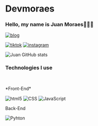 # Devmoraes
### Hello, my name is Juan Moraes🖐🏻😃

[![blog](https://img.shields.io/website-up-down-green-red/http/github.com/dev-anonymous0/Devmoraes.svgsite:https://github.com/dev-anonymous0/Devmoraes)](https://github.com/dev-anonymous0/Devmoraes)

[![tiktok](https://img.shields.io/badge/TikTok-000000?style=for-the-badge&logo=tiktok&logoColor=white)](https://www.tiktok.com/@anonymousdey?_t=8hCiYgAR3Sf&_r=1) [![instagram](https://img.shields.io/badge/Instagram-E4405F?style=for-the-badge&logo=instagram&logoColor=white)](https://instagram.com/brolyz_?igshid=cnk4NjNncGlscm0x)

![Juan GitHub stats](https://github-readme-stats.vercel.app/api?username=Devmoraes&show_icons=true&theme=onedark)

### Technologies I use

<div style="display: inline_block"><br/>
    <p>*Front-End*<p/>
    <img align="center" alt="html5" src="https://img.shields.io/badge/HTML5-E34F26?style=for-the-badge&logo=html5&logoColor=white"/>
    <img align="center" alt="CSS" src="https://img.shields.io/badge/CSS3-1572B6?style=for-the-badge&logo=css3&logoColor=white"/>
    <img align="center" alt="JavaScript" src="https://img.shields.io/badge/JavaScript-F7DF1E?style=for-the-badge&logo=javascript&logoColor=black"/>
    <p>Back-End<p/>
    <img align="center" alt="Pyhton" src="https://img.shields.io/badge/Python-14354C?style=for-the-badge&logo=python&logoColor=white"/><br/>
</div>

